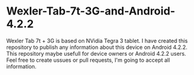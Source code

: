 # Wexler-Tab-7t-3G-and-Android-4.2.2
Wexler Tab 7t + 3G is based on NVidia Tegra 3 tablet. I have created this repository to publish any information about this device on Android 4.2.2. This repository maybe usefull for device owners or Android 4.2.2 users. Feel free to create ussues or pull requests, I'm going to accept all information.
